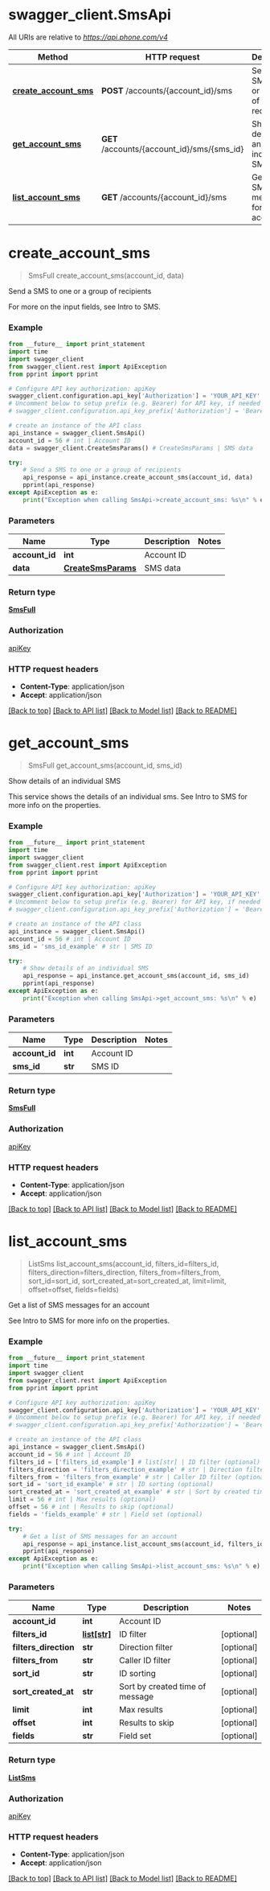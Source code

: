 # swagger_client.SmsApi

All URIs are relative to *https://api.phone.com/v4*

Method | HTTP request | Description
------------- | ------------- | -------------
[**create_account_sms**](SmsApi.md#create_account_sms) | **POST** /accounts/{account_id}/sms | Send a SMS to one or a group of recipients
[**get_account_sms**](SmsApi.md#get_account_sms) | **GET** /accounts/{account_id}/sms/{sms_id} | Show details of an individual SMS
[**list_account_sms**](SmsApi.md#list_account_sms) | **GET** /accounts/{account_id}/sms | Get a list of SMS messages for an account


# **create_account_sms**
> SmsFull create_account_sms(account_id, data)

Send a SMS to one or a group of recipients

For more on the input fields, see Intro to SMS.

### Example 
```python
from __future__ import print_statement
import time
import swagger_client
from swagger_client.rest import ApiException
from pprint import pprint

# Configure API key authorization: apiKey
swagger_client.configuration.api_key['Authorization'] = 'YOUR_API_KEY'
# Uncomment below to setup prefix (e.g. Bearer) for API key, if needed
# swagger_client.configuration.api_key_prefix['Authorization'] = 'Bearer'

# create an instance of the API class
api_instance = swagger_client.SmsApi()
account_id = 56 # int | Account ID
data = swagger_client.CreateSmsParams() # CreateSmsParams | SMS data

try: 
    # Send a SMS to one or a group of recipients
    api_response = api_instance.create_account_sms(account_id, data)
    pprint(api_response)
except ApiException as e:
    print("Exception when calling SmsApi->create_account_sms: %s\n" % e)
```

### Parameters

Name | Type | Description  | Notes
------------- | ------------- | ------------- | -------------
 **account_id** | **int**| Account ID | 
 **data** | [**CreateSmsParams**](CreateSmsParams.md)| SMS data | 

### Return type

[**SmsFull**](SmsFull.md)

### Authorization

[apiKey](../README.md#apiKey)

### HTTP request headers

 - **Content-Type**: application/json
 - **Accept**: application/json

[[Back to top]](#) [[Back to API list]](../README.md#documentation-for-api-endpoints) [[Back to Model list]](../README.md#documentation-for-models) [[Back to README]](../README.md)

# **get_account_sms**
> SmsFull get_account_sms(account_id, sms_id)

Show details of an individual SMS

This service shows the details of an individual sms. See Intro to SMS for more info on the properties.

### Example 
```python
from __future__ import print_statement
import time
import swagger_client
from swagger_client.rest import ApiException
from pprint import pprint

# Configure API key authorization: apiKey
swagger_client.configuration.api_key['Authorization'] = 'YOUR_API_KEY'
# Uncomment below to setup prefix (e.g. Bearer) for API key, if needed
# swagger_client.configuration.api_key_prefix['Authorization'] = 'Bearer'

# create an instance of the API class
api_instance = swagger_client.SmsApi()
account_id = 56 # int | Account ID
sms_id = 'sms_id_example' # str | SMS ID

try: 
    # Show details of an individual SMS
    api_response = api_instance.get_account_sms(account_id, sms_id)
    pprint(api_response)
except ApiException as e:
    print("Exception when calling SmsApi->get_account_sms: %s\n" % e)
```

### Parameters

Name | Type | Description  | Notes
------------- | ------------- | ------------- | -------------
 **account_id** | **int**| Account ID | 
 **sms_id** | **str**| SMS ID | 

### Return type

[**SmsFull**](SmsFull.md)

### Authorization

[apiKey](../README.md#apiKey)

### HTTP request headers

 - **Content-Type**: application/json
 - **Accept**: application/json

[[Back to top]](#) [[Back to API list]](../README.md#documentation-for-api-endpoints) [[Back to Model list]](../README.md#documentation-for-models) [[Back to README]](../README.md)

# **list_account_sms**
> ListSms list_account_sms(account_id, filters_id=filters_id, filters_direction=filters_direction, filters_from=filters_from, sort_id=sort_id, sort_created_at=sort_created_at, limit=limit, offset=offset, fields=fields)

Get a list of SMS messages for an account

See Intro to SMS for more info on the properties.

### Example 
```python
from __future__ import print_statement
import time
import swagger_client
from swagger_client.rest import ApiException
from pprint import pprint

# Configure API key authorization: apiKey
swagger_client.configuration.api_key['Authorization'] = 'YOUR_API_KEY'
# Uncomment below to setup prefix (e.g. Bearer) for API key, if needed
# swagger_client.configuration.api_key_prefix['Authorization'] = 'Bearer'

# create an instance of the API class
api_instance = swagger_client.SmsApi()
account_id = 56 # int | Account ID
filters_id = ['filters_id_example'] # list[str] | ID filter (optional)
filters_direction = 'filters_direction_example' # str | Direction filter (optional)
filters_from = 'filters_from_example' # str | Caller ID filter (optional)
sort_id = 'sort_id_example' # str | ID sorting (optional)
sort_created_at = 'sort_created_at_example' # str | Sort by created time of message (optional)
limit = 56 # int | Max results (optional)
offset = 56 # int | Results to skip (optional)
fields = 'fields_example' # str | Field set (optional)

try: 
    # Get a list of SMS messages for an account
    api_response = api_instance.list_account_sms(account_id, filters_id=filters_id, filters_direction=filters_direction, filters_from=filters_from, sort_id=sort_id, sort_created_at=sort_created_at, limit=limit, offset=offset, fields=fields)
    pprint(api_response)
except ApiException as e:
    print("Exception when calling SmsApi->list_account_sms: %s\n" % e)
```

### Parameters

Name | Type | Description  | Notes
------------- | ------------- | ------------- | -------------
 **account_id** | **int**| Account ID | 
 **filters_id** | [**list[str]**](str.md)| ID filter | [optional] 
 **filters_direction** | **str**| Direction filter | [optional] 
 **filters_from** | **str**| Caller ID filter | [optional] 
 **sort_id** | **str**| ID sorting | [optional] 
 **sort_created_at** | **str**| Sort by created time of message | [optional] 
 **limit** | **int**| Max results | [optional] 
 **offset** | **int**| Results to skip | [optional] 
 **fields** | **str**| Field set | [optional] 

### Return type

[**ListSms**](ListSms.md)

### Authorization

[apiKey](../README.md#apiKey)

### HTTP request headers

 - **Content-Type**: application/json
 - **Accept**: application/json

[[Back to top]](#) [[Back to API list]](../README.md#documentation-for-api-endpoints) [[Back to Model list]](../README.md#documentation-for-models) [[Back to README]](../README.md)

